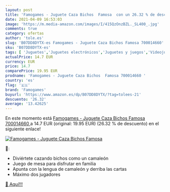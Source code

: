 ```yaml
---
layout: post
title: 'Famogames - Juguete Caza Bichos  Famosa  con un 26.32 % de descuento'
date: 2021-04-09 16:53:03
image: 'https://m.media-amazon.com/images/I/415QzOnzBZL._SL400_.jpg'
comments: true
category: ofertas
author: 'tole.es'
slug: 'B07DD8DYTX-es Famogames - Juguete Caza Bichos Famosa 700014660'
sku: 'B07DD8DYTX-es'
tags: [ 'Juguetes','Juguetes electrónicos','Juguetes y juegos','Videojuegos para niños','famogames','famosa', ]
actualPrice: 14.7 EUR
currency: EUR
price: 14.7
comparePrice: 19.95 EUR
prodname: 'Famogames - Juguete Caza Bichos  Famosa 700014660 '
country: 'es'
flag: '🇪🇸'
brand: 'Famogames'
buyurl: 'https://www.amazon.es/dp/B07DD8DYTX/?tag=tolees-21'
descuento: '26.32'
average: '13.42625'
---
```


En este momento está [Famogames - Juguete Caza Bichos  Famosa 700014660 ](https://www.amazon.es/dp/B07DD8DYTX/?tag=tolees-21) a 14.7 EUR (original: 19.95 EUR) (26.32 %  de descuento) en el siguiente enlace!

[![Famogames - Juguete Caza Bichos  Famosa ](https://m.media-amazon.com/images/I/415QzOnzBZL._SL400_.jpg)](https://www.amazon.es/dp/B07DD8DYTX/?tag=tolees-21)

🔎:

- Diviértete cazando bichos como un camaleón
- Juego de mesa para disfrutar en familia
- Apunta con la lengua de camaleón y derriba las cartas
- Máximo dos jugadores

[🛒 Aquí!!!](https://www.amazon.es/dp/B07DD8DYTX/?tag=tolees-21)
